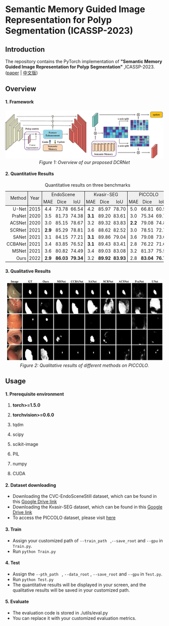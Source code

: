 # Semantic Memory Guided Image Representation for Polyp Segmentation (ICASSP-2023)

## Introduction

The repository contains the PyTorch implementation of **"Semantic Memory Guided Image Representation for Polyp Segmentation"** ,ICASSP-2023.([paper]() | [中文版]())

## Overview

####  1. Framework
<p align="center">
    <img src="imgs/overview.png"/> <br />
    <em> 
    Figure 1: Overview of our proposed DCRNet
    </em>
</p>

####  2. Quantitative Results

<table style="border-collapse: collapse; border: none; border-spacing: 0px;" align="center">
	<caption>
		Quantitative results on three benchmarks
	</caption>
	<tr>
		<td rowspan="2" style="background-color: rgb(239, 239, 239); border-right: 1px solid black; border-top: 1px solid black; border-bottom: 1px solid black; text-align: right; padding-right: 3pt; padding-left: 3pt;">
			Method
		</td>
		<td rowspan="2" style="background-color: rgb(239, 239, 239); border-right: 1px solid black; border-top: 1px solid black; border-bottom: 1px solid black; text-align: center; padding-right: 3pt; padding-left: 3pt;">
			Year
		</td>
		<td colspan="3" style="background-color: rgb(239, 239, 239); border-right: 1px solid black; border-top: 1px solid black; text-align: center; padding-right: 3pt; padding-left: 3pt;">
			EndoScene
		</td>
		<td colspan="3" style="background-color: rgb(239, 239, 239); border-right: 1px solid black; border-top: 1px solid black; text-align: center; padding-right: 3pt; padding-left: 3pt;">
			Kvasir-SEG
		</td>
		<td colspan="3" style="background-color: rgb(239, 239, 239); border-top: 1px solid black; text-align: center; padding-right: 3pt; padding-left: 3pt;">
			PICCOLO
		</td>
	</tr>
	<tr>
		<td style="background-color: rgb(239, 239, 239); border-bottom: 1px solid black; text-align: center; padding-right: 3pt; padding-left: 3pt;">
			MAE
		</td>
		<td style="background-color: rgb(239, 239, 239); border-bottom: 1px solid black; text-align: center; padding-right: 3pt; padding-left: 3pt;">
			Dice
		</td>
		<td style="background-color: rgb(239, 239, 239); border-right: 1px solid black; border-bottom: 1px solid black; text-align: center; padding-right: 3pt; padding-left: 3pt;">
			IoU
		</td>
		<td style="background-color: rgb(239, 239, 239); border-bottom: 1px solid black; text-align: center; padding-right: 3pt; padding-left: 3pt;">
			MAE
		</td>
		<td style="background-color: rgb(239, 239, 239); border-bottom: 1px solid black; text-align: center; padding-right: 3pt; padding-left: 3pt;">
			Dice
		</td>
		<td style="background-color: rgb(239, 239, 239); border-right: 1px solid black; border-bottom: 1px solid black; text-align: center; padding-right: 3pt; padding-left: 3pt;">
			IoU
		</td>
		<td style="background-color: rgb(239, 239, 239); border-bottom: 1px solid black; text-align: center; padding-right: 3pt; padding-left: 3pt;">
			MAE
		</td>
		<td style="background-color: rgb(239, 239, 239); border-bottom: 1px solid black; text-align: center; padding-right: 3pt; padding-left: 3pt;">
			Dice
		</td>
		<td style="background-color: rgb(239, 239, 239); border-bottom: 1px solid black; text-align: center; padding-right: 3pt; padding-left: 3pt;">
			IoU
		</td>
	</tr>
	<tr>
		<td style="border-right: 1px solid black; text-align: right; padding-right: 3pt; padding-left: 3pt;">
			U-Net
		</td>
		<td style="border-right: 1px solid black; padding-right: 3pt; padding-left: 3pt;">
			2015
		</td>
		<td style="text-align: center; padding-right: 3pt; padding-left: 3pt;">
			4.4
		</td>
		<td style="text-align: center; padding-right: 3pt; padding-left: 3pt;">
			73.78
		</td>
		<td style="border-right: 1px solid black; text-align: center; padding-right: 3pt; padding-left: 3pt;">
			66.54
		</td>
		<td style="text-align: center; padding-right: 3pt; padding-left: 3pt;">
			4.2
		</td>
		<td style="text-align: center; padding-right: 3pt; padding-left: 3pt;">
			85.97
		</td>
		<td style="border-right: 1px solid black; text-align: center; padding-right: 3pt; padding-left: 3pt;">
			78.70
		</td>
		<td style="text-align: center; padding-right: 3pt; padding-left: 3pt;">
			5.0
		</td>
		<td style="text-align: center; padding-right: 3pt; padding-left: 3pt;">
			66.81
		</td>
		<td style="text-align: center; padding-right: 3pt; padding-left: 3pt;">
			60.59
		</td>
	</tr>
	<tr>
		<td style="border-right: 1px solid black; text-align: right; padding-right: 3pt; padding-left: 3pt;">
			PraNet
		</td>
		<td style="border-right: 1px solid black; padding-right: 3pt; padding-left: 3pt;">
			2020
		</td>
		<td style="text-align: center; padding-right: 3pt; padding-left: 3pt;">
			3.5
		</td>
		<td style="text-align: center; padding-right: 3pt; padding-left: 3pt;">
			81.73
		</td>
		<td style="border-right: 1px solid black; text-align: center; padding-right: 3pt; padding-left: 3pt;">
			74.38
		</td>
		<td style="text-align: center; padding-right: 3pt; padding-left: 3pt;">
			<b>3.1</b>
		</td>
		<td style="text-align: center; padding-right: 3pt; padding-left: 3pt;">
			89.20
		</td>
		<td style="border-right: 1px solid black; text-align: center; padding-right: 3pt; padding-left: 3pt;">
			83.61
		</td>
		<td style="text-align: center; padding-right: 3pt; padding-left: 3pt;">
			3.0
		</td>
		<td style="text-align: center; padding-right: 3pt; padding-left: 3pt;">
			75.34
		</td>
		<td style="text-align: center; padding-right: 3pt; padding-left: 3pt;">
			69.77
		</td>
	</tr>
	<tr>
		<td style="border-right: 1px solid black; text-align: right; padding-right: 3pt; padding-left: 3pt;">
			ACSNet
		</td>
		<td style="border-right: 1px solid black; padding-right: 3pt; padding-left: 3pt;">
			2020
		</td>
		<td style="text-align: center; padding-right: 3pt; padding-left: 3pt;">
			3.0
		</td>
		<td style="text-align: center; padding-right: 3pt; padding-left: 3pt;">
			85.15
		</td>
		<td style="border-right: 1px solid black; text-align: center; padding-right: 3pt; padding-left: 3pt;">
			78.67
		</td>
		<td style="text-align: center; padding-right: 3pt; padding-left: 3pt;">
			3.2
		</td>
		<td style="text-align: center; padding-right: 3pt; padding-left: 3pt;">
			89.32
		</td>
		<td style="border-right: 1px solid black; text-align: center; padding-right: 3pt; padding-left: 3pt;">
			83.83
		</td>
		<td style="text-align: center; padding-right: 3pt; padding-left: 3pt;">
			<b>2.2</b>
		</td>
		<td style="text-align: center; padding-right: 3pt; padding-left: 3pt;">
			79.08
		</td>
		<td style="text-align: center; padding-right: 3pt; padding-left: 3pt;">
			74.82
		</td>
	</tr>
	<tr>
		<td style="border-right: 1px solid black; text-align: right; padding-right: 3pt; padding-left: 3pt;">
			SCRNet
		</td>
		<td style="border-right: 1px solid black; padding-right: 3pt; padding-left: 3pt;">
			2021
		</td>
		<td style="text-align: center; padding-right: 3pt; padding-left: 3pt;">
			<b>2.9</b>
		</td>
		<td style="text-align: center; padding-right: 3pt; padding-left: 3pt;">
			85.29
		</td>
		<td style="border-right: 1px solid black; text-align: center; padding-right: 3pt; padding-left: 3pt;">
			78.81
		</td>
		<td style="text-align: center; padding-right: 3pt; padding-left: 3pt;">
			3.6
		</td>
		<td style="text-align: center; padding-right: 3pt; padding-left: 3pt;">
			88.62
		</td>
		<td style="border-right: 1px solid black; text-align: center; padding-right: 3pt; padding-left: 3pt;">
			82.52
		</td>
		<td style="text-align: center; padding-right: 3pt; padding-left: 3pt;">
			3.0
		</td>
		<td style="text-align: center; padding-right: 3pt; padding-left: 3pt;">
			78.51
		</td>
		<td style="text-align: center; padding-right: 3pt; padding-left: 3pt;">
			72.74
		</td>
	</tr>
	<tr>
		<td style="border-right: 1px solid black; text-align: right; padding-right: 3pt; padding-left: 3pt;">
			SANet
		</td>
		<td style="border-right: 1px solid black; padding-right: 3pt; padding-left: 3pt;">
			2021
		</td>
		<td style="text-align: center; padding-right: 3pt; padding-left: 3pt;">
			3.1
		</td>
		<td style="text-align: center; padding-right: 3pt; padding-left: 3pt;">
			84.15
		</td>
		<td style="border-right: 1px solid black; text-align: center; padding-right: 3pt; padding-left: 3pt;">
			77.21
		</td>
		<td style="text-align: center; padding-right: 3pt; padding-left: 3pt;">
			<b>3.1</b>
		</td>
		<td style="text-align: center; padding-right: 3pt; padding-left: 3pt;">
			89.86
		</td>
		<td style="border-right: 1px solid black; text-align: center; padding-right: 3pt; padding-left: 3pt;">
			79.04
		</td>
		<td style="text-align: center; padding-right: 3pt; padding-left: 3pt;">
			3.6
		</td>
		<td style="text-align: center; padding-right: 3pt; padding-left: 3pt;">
			79.08
		</td>
		<td style="text-align: center; padding-right: 3pt; padding-left: 3pt;">
			73.04
		</td>
	</tr>
	<tr>
		<td style="border-right: 1px solid black; text-align: right; padding-right: 3pt; padding-left: 3pt;">
			CCBANet
		</td>
		<td style="border-right: 1px solid black; padding-right: 3pt; padding-left: 3pt;">
			2021
		</td>
		<td style="text-align: center; padding-right: 3pt; padding-left: 3pt;">
			3.4
		</td>
		<td style="text-align: center; padding-right: 3pt; padding-left: 3pt;">
			83.85
		</td>
		<td style="border-right: 1px solid black; text-align: center; padding-right: 3pt; padding-left: 3pt;">
			76.52
		</td>
		<td style="text-align: center; padding-right: 3pt; padding-left: 3pt;">
			<b>3.1</b>
		</td>
		<td style="text-align: center; padding-right: 3pt; padding-left: 3pt;">
			89.43
		</td>
		<td style="border-right: 1px solid black; text-align: center; padding-right: 3pt; padding-left: 3pt;">
			83.41
		</td>
		<td style="text-align: center; padding-right: 3pt; padding-left: 3pt;">
			2.8
		</td>
		<td style="text-align: center; padding-right: 3pt; padding-left: 3pt;">
			76.22
		</td>
		<td style="text-align: center; padding-right: 3pt; padding-left: 3pt;">
			71.64
		</td>
	</tr>
	<tr>
		<td style="border-right: 1px solid black; text-align: right; padding-right: 3pt; padding-left: 3pt;">
			MSNet
		</td>
		<td style="border-right: 1px solid black; padding-right: 3pt; padding-left: 3pt;">
			2021
		</td>
		<td style="text-align: center; padding-right: 3pt; padding-left: 3pt;">
			3.6
		</td>
		<td style="text-align: center; padding-right: 3pt; padding-left: 3pt;">
			80.82
		</td>
		<td style="border-right: 1px solid black; text-align: center; padding-right: 3pt; padding-left: 3pt;">
			74.49
		</td>
		<td style="text-align: center; padding-right: 3pt; padding-left: 3pt;">
			3.4
		</td>
		<td style="text-align: center; padding-right: 3pt; padding-left: 3pt;">
			89.03
		</td>
		<td style="border-right: 1px solid black; text-align: center; padding-right: 3pt; padding-left: 3pt;">
			83.08
		</td>
		<td style="text-align: center; padding-right: 3pt; padding-left: 3pt;">
			3.2
		</td>
		<td style="text-align: center; padding-right: 3pt; padding-left: 3pt;">
			81.37
		</td>
		<td style="text-align: center; padding-right: 3pt; padding-left: 3pt;">
			75.58
		</td>
	</tr>
	<tr>
		<td style="border-right: 1px solid black; border-bottom: 1px solid black; text-align: right; padding-right: 3pt; padding-left: 3pt;">
			Ours
		</td>
		<td style="border-right: 1px solid black; border-bottom: 1px solid black; padding-right: 3pt; padding-left: 3pt;">
			2022
		</td>
		<td style="border-bottom: 1px solid black; text-align: center; padding-right: 3pt; padding-left: 3pt;">
			<b>2.9</b>
		</td>
		<td style="border-bottom: 1px solid black; text-align: center; padding-right: 3pt; padding-left: 3pt;">
			<b>86.03</b>
		</td>
		<td style="border-right: 1px solid black; border-bottom: 1px solid black; text-align: center; padding-right: 3pt; padding-left: 3pt;">
			<b>79.34</b>
		</td>
		<td style="border-bottom: 1px solid black; text-align: center; padding-right: 3pt; padding-left: 3pt;">
			3.2
		</td>
		<td style="border-bottom: 1px solid black; text-align: center; padding-right: 3pt; padding-left: 3pt;">
			<b>89.92</b>
		</td>
		<td style="border-right: 1px solid black; border-bottom: 1px solid black; text-align: center; padding-right: 3pt; padding-left: 3pt;">
			<b>83.93</b>
		</td>
		<td style="border-bottom: 1px solid black; text-align: center; padding-right: 3pt; padding-left: 3pt;">
			2.8
		</td>
		<td style="border-bottom: 1px solid black; text-align: center; padding-right: 3pt; padding-left: 3pt;">
			<b>83.04</b>
		</td>
		<td style="border-bottom: 1px solid black; text-align: center; padding-right: 3pt; padding-left: 3pt;">
			<b>76.78</b>
		</td>
	</tr>
</table>


<!--  

<p align="center">
    <img src="imgs/EndoScene.png"/> <br />
    <em> 
    Figure 2: Quantitative results on EndoScene
    </em>
</p>
<p align="center">
    <img src="imgs/Kvasir-SEG.png"/> <br />
    <em> 
    Figure 3: Quantitative results on Kvasir-SEG
    </em>
</p>

-->


####  3. Qualitative Results
<p align="center">
    <img src="imgs/PICCOLO.png"/> <br />
    <em> 
    Figure 2: Qualitative results of different methods on PICCOLO.
    </em>
</p>

## Usage

#### 1. Prerequisite environment

1. **torch>=1.5.0**
2. **torchvision>=0.6.0**

3. tqdm

4. scipy

5. scikit-image

6. PIL

7. numpy

8. CUDA

#### 2. Dataset downloading

- Downloading the CVC-EndoSceneStill dataset, which can be found in this [Google Drive link](https://drive.google.com/file/d/1MuO2SbGgOL_jdBu3ffSf92feBtj8pbnw/view?usp=sharing)
- Downloading the Kvasir-SEG dataset, which can be found in this [Google Drive link](https://drive.google.com/file/d/1S9aV_CkvJcsouRN4zvjtyL1vDhBkGRqA/view?usp=sharing)
- To access the PICCOLO dataset, please visit [here](https://www.biobancovasco.org/en/Sample-and-data-catalog/Databases/PD178-PICCOLO-EN.html)

#### 3. Train

- Assign your customized path of `--train_path ` ,`--save_root` and `--gpu` in `Train.py`.
- Run `python Train.py `

#### 4. Test

- Assign the `--pth_path ` ,  `--data_root` ,  `--save_root` and `--gpu` in `Test.py`.
- Run `python Test.py `
- The quantitative results will be displayed in your screen, and the qualitative results will be saved in your customized path.

#### 5. Evaluate

- The evaluation code is stored in ./utils/eval.py
- You can replace it with your customized evaluation metrics.
